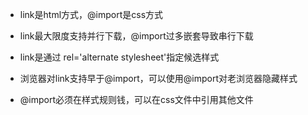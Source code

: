 * link是html方式，@import是css方式

* link最大限度支持并行下载，@import过多嵌套导致串行下载

* link是通过 rel='alternate stylesheet'指定候选样式

* 浏览器对link支持早于@import，可以使用@import对老浏览器隐藏样式

* @import必须在样式规则钱，可以在css文件中引用其他文件
